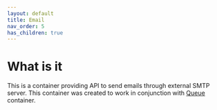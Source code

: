 ```yaml
---
layout: default
title: Email
nav_order: 5
has_children: true
---
```


What is it
==========

This is a container providing API to send emails through external SMTP server.
This container was created to work in conjunction with [Queue](https://github.com/perfumerlabs/queue) container.
